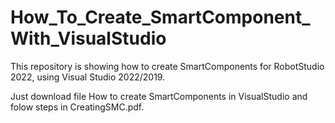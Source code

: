 # How_To_Create_SmartComponent_With_VisualStudio

This repository is showing how to create SmartComponents for RobotStudio 2022, using Visual Studio 2022/2019.

Just download file How to create SmartComponents in VisualStudio and folow steps in CreatingSMC.pdf.
